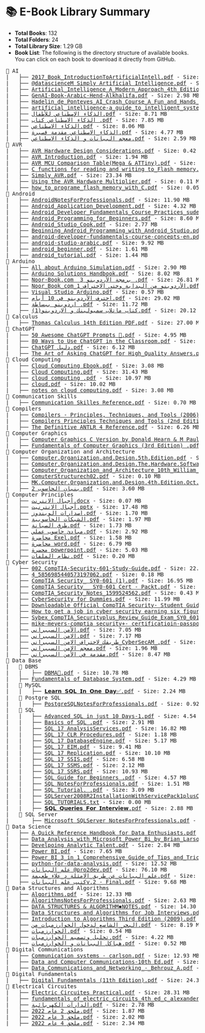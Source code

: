 

<!-- FILE_STRUCTURE_START -->


# 📚 E-Book Library Summary

- **Total Books**: 132
- **Total Folders**: 24
- **Total Library Size**: 1.29 GB
- **Book List**: The following is the directory structure of available books. You can click on each book to download it directly from GitHub.
    

<pre>📂 AI
|   ├── <a href='https%3A//github.com/Abdalrahman-Alhamod/Books/raw/main/2017_Book_IntroductionToArtificialIntell.pdf'>2017_Book_IntroductionToArtificialIntell.pdf</a> - Size: 7.55 MB
|   ├── <a href='https%3A//github.com/Abdalrahman-Alhamod/Books/raw/main/%40datascienceM%20Simply%20Artificial%20Intelligence.pdf'>@datascienceM Simply Artificial Intelligence.pdf</a> - Size: 11.86 MB
|   ├── <a href='https%3A//github.com/Abdalrahman-Alhamod/Books/raw/main/Artificial_Intelligence_A_Modern_Approach_4th_Edition_Peter_Norvig.pdf'>Artificial_Intelligence_A_Modern_Approach_4th_Edition_Peter_Norvig.pdf</a> - Size: 21.14 MB
|   ├── <a href='https%3A//github.com/Abdalrahman-Alhamod/Books/raw/main/GenAI-Book-Arabic-Hend-Alkhalifa.pdf'>GenAI-Book-Arabic-Hend-Alkhalifa.pdf</a> - Size: 2.98 MB
|   ├── <a href='https%3A//github.com/Abdalrahman-Alhamod/Books/raw/main/Hadelin_de_Ponteves_AI_Crash_Course_A_Fun_and_Hands_On_Introduction.pdf'>Hadelin_de_Ponteves_AI_Crash_Course_A_Fun_and_Hands_On_Introduction.pdf</a> - Size: 9.44 MB
|   ├── <a href='https%3A//github.com/Abdalrahman-Alhamod/Books/raw/main/artificial_intelligence-a_guide_to_intelligent_systems-1.pdf'>artificial_intelligence-a_guide_to_intelligent_systems-1.pdf</a> - Size: 10.73 MB
|   ├── <a href='https%3A//github.com/Abdalrahman-Alhamod/Books/raw/main/%D8%A7%D9%84%D8%B0%D9%83%D8%A7%D8%A1%20%D8%A7%D9%84%D8%A5%D8%B5%D8%B7%D9%86%D8%A7%D8%B9%D9%8A%20%D9%84%D9%84%D8%A3%D8%B7%D9%81%D8%A7%D9%84.pdf'>الذكاء الإصطناعي للأطفال.pdf</a> - Size: 8.71 MB
|   ├── <a href='https%3A//github.com/Abdalrahman-Alhamod/Books/raw/main/%D8%A7%D9%84%D8%B0%D9%83%D8%A7%D8%A1%20%D8%A7%D9%84%D8%A7%D8%B5%D8%B7%D9%86%D8%A7%D8%B9%D9%8A%20%D9%83%D8%AA%D8%A7%D8%A8%20.pdf'>الذكاء الاصطناعي كتاب .pdf</a> - Size: 7.85 MB
|   ├── <a href='https%3A//github.com/Abdalrahman-Alhamod/Books/raw/main/%D8%A7%D9%84%D8%B0%D9%83%D8%A7%D8%A1%20%D8%A7%D9%84%D8%A7%D8%B5%D8%B7%D9%86%D8%A7%D8%B9%D9%8A.pdf'>الذكاء الاصطناعي.pdf</a> - Size: 8.06 MB
|   ├── <a href='https%3A//github.com/Abdalrahman-Alhamod/Books/raw/main/%D8%A7%D9%84%D8%B0%D9%83%D8%A7%D8%A1_%D8%A7%D9%84%D8%A7%D8%B5%D8%B7%D9%86%D8%A7%D8%B9%D9%8A%20%D9%85%D9%82%D8%AF%D9%85%D8%A9%20%D9%82%D8%B5%D9%8A%D8%B1%D8%A9.pdf'>الذكاء_الاصطناعي مقدمة قصيرة.pdf</a> - Size: 4.77 MB
|   ├── <a href='https%3A//github.com/Abdalrahman-Alhamod/Books/raw/main/%D9%85%D8%B9%D8%AC%D9%85%20%D8%A7%D9%84%D8%A8%D9%8A%D8%A7%D9%86%D8%A7%D8%AA%20%D9%88%20%D8%A7%D9%84%D8%B0%D9%83%D8%A7%D8%A1%20%D8%A7%D9%84%D8%A7%D8%B5%D8%B7%D9%86%D8%A7%D8%B9%D9%8A.pdf'>معجم البيانات و الذكاء الاصطناعي.pdf</a> - Size: 2.59 MB
📂 AVR
|   ├── <a href='https%3A//github.com/Abdalrahman-Alhamod/Books/raw/main/AVR%20Hardware%20Design%20Considerations.pdf'>AVR Hardware Design Considerations.pdf</a> - Size: 0.42 MB
|   ├── <a href='https%3A//github.com/Abdalrahman-Alhamod/Books/raw/main/AVR%20Introduction.pdf'>AVR Introduction.pdf</a> - Size: 1.94 MB
|   ├── <a href='https%3A//github.com/Abdalrahman-Alhamod/Books/raw/main/AVR%20MCU%20Comparison%20Table%28Mega%20%26%20ATTiny%29.pdf'>AVR MCU Comparison Table(Mega & ATTiny).pdf</a> - Size: 0.06 MB
|   ├── <a href='https%3A//github.com/Abdalrahman-Alhamod/Books/raw/main/C%20functions%20for%20reading%20and%20writing%20to_Flash%20memory.pdf'>C functions for reading and writing to_Flash memory.pdf</a> - Size: 0.05 MB
|   ├── <a href='https%3A//github.com/Abdalrahman-Alhamod/Books/raw/main/Simply_AVR.pdf'>Simply_AVR.pdf</a> - Size: 23.34 MB
|   ├── <a href='https%3A//github.com/Abdalrahman-Alhamod/Books/raw/main/Using%20the%20AVR%20Hardware%20Multiplier.pdf'>Using the AVR Hardware Multiplier.pdf</a> - Size: 0.11 MB
|   ├── <a href='https%3A//github.com/Abdalrahman-Alhamod/Books/raw/main/how_to_programe_flash_memory_with_C.pdf'>how_to_programe_flash_memory_with_C.pdf</a> - Size: 0.05 MB
📂 Android
|   ├── <a href='https%3A//github.com/Abdalrahman-Alhamod/Books/raw/main/AndroidNotesForProfessionals.pdf'>AndroidNotesForProfessionals.pdf</a> - Size: 11.90 MB
|   ├── <a href='https%3A//github.com/Abdalrahman-Alhamod/Books/raw/main/Android_Application_Development.pdf'>Android_Application_Development.pdf</a> - Size: 4.32 MB
|   ├── <a href='https%3A//github.com/Abdalrahman-Alhamod/Books/raw/main/Android_Developer_Fundamentals_Course_Practices_sudevelopers_pdf.pdf'>Android_Developer_Fundamentals_Course_Practices_sudevelopers_pdf.pdf</a> - Size: 21.90 MB
|   ├── <a href='https%3A//github.com/Abdalrahman-Alhamod/Books/raw/main/Android_Programming_for_Beginners.pdf'>Android_Programming_for_Beginners.pdf</a> - Size: 8.60 MB
|   ├── <a href='https%3A//github.com/Abdalrahman-Alhamod/Books/raw/main/Android_Studio_Cook.pdf'>Android_Studio_Cook.pdf</a> - Size: 2.77 MB
|   ├── <a href='https%3A//github.com/Abdalrahman-Alhamod/Books/raw/main/Beginning_Android_Programming_with_Android_Studio.pdf'>Beginning_Android_Programming_with_Android_Studio.pdf</a> - Size: 10.71 MB
|   ├── <a href='https%3A//github.com/Abdalrahman-Alhamod/Books/raw/main/android-developer-fundamentals-course-concepts-en.pdf'>android-developer-fundamentals-course-concepts-en.pdf</a> - Size: 15.84 MB
|   ├── <a href='https%3A//github.com/Abdalrahman-Alhamod/Books/raw/main/android-studio-arabic.pdf'>android-studio-arabic.pdf</a> - Size: 9.92 MB
|   ├── <a href='https%3A//github.com/Abdalrahman-Alhamod/Books/raw/main/android_beginner.pdf'>android_beginner.pdf</a> - Size: 1.61 MB
|   ├── <a href='https%3A//github.com/Abdalrahman-Alhamod/Books/raw/main/android_tutorial.pdf'>android_tutorial.pdf</a> - Size: 1.44 MB
📂 Arduino
|   ├── <a href='https%3A//github.com/Abdalrahman-Alhamod/Books/raw/main/All%20about%20Arduino%20Simulation.pdf'>All about Arduino Simulation.pdf</a> - Size: 2.90 MB
|   ├── <a href='https%3A//github.com/Abdalrahman-Alhamod/Books/raw/main/Arduino%20Solutions%20Handbook.pdf'>Arduino Solutions Handbook.pdf</a> - Size: 8.02 MB
|   ├── <a href='https%3A//github.com/Abdalrahman-Alhamod/Books/raw/main/Noor-Book.com%20%20%D8%A8%D8%B1%D9%85%D8%AC%D8%A9%20%D8%A7%D9%84%D8%A3%D8%B1%D8%AF%D9%88%D9%8A%D9%86%D9%88%203%20.pdf'>Noor-Book.com  برمجة الأردوينو 3 .pdf</a> - Size: 26.81 MB
|   ├── <a href='https%3A//github.com/Abdalrahman-Alhamod/Books/raw/main/Noor_Book_com_%D8%A7%D9%84%D8%A3%D8%B1%D8%AF%D9%88%D9%8A%D9%86%D9%88_%D9%85%D9%86_%D8%A7%D9%84%D8%A8%D8%AF%D8%A7%D9%8A%D8%A9_%D9%88%D8%AD%D8%AA%D9%89_%D8%A7%D9%84%D8%A7%D8%AD%D8%AA%D8%B1%D8%A7%D9%81_1.pdf'>Noor_Book_com_الأردوينو_من_البداية_وحتى_الاحتراف_1.pdf</a> - Size: 11.36 MB
|   ├── <a href='https%3A//github.com/Abdalrahman-Alhamod/Books/raw/main/Visual%20Studio%20Arduino.pdf'>Visual Studio Arduino.pdf</a> - Size: 0.57 MB
|   ├── <a href='https%3A//github.com/Abdalrahman-Alhamod/Books/raw/main/%D8%A7%D8%AD%D8%AA%D8%B1%D9%81%20%D8%A7%D9%84%D8%A3%D8%B1%D8%AF%D9%88%D9%8A%D9%86%D9%88%20%D9%81%D9%8A%2010%20%D8%A3%D9%8A%D8%A7%D9%85.pdf'>احترف الأردوينو في 10 أيام.pdf</a> - Size: 29.02 MB
|   ├── <a href='https%3A//github.com/Abdalrahman-Alhamod/Books/raw/main/%D8%A7%D8%B1%D8%AF%D9%88%D9%8A%D9%86%D9%88%20%D8%A8%D8%A8%D8%B3%D8%A7%D8%B7%D8%A9%20.pdf'>اردوينو ببساطة .pdf</a> - Size: 11.72 MB
|   ├── <a href='https%3A//github.com/Abdalrahman-Alhamod/Books/raw/main/%D9%83%D8%AA%D8%A7%D8%A8%20%D9%85%D8%A7%D8%AA%D9%84%D8%A7%D8%A8%20%D8%B3%D9%85%D9%8A%D9%88%D9%84%D9%8A%D9%86%D9%83%20%D9%88%20%D8%A7%D9%84%D8%A7%D8%B1%D8%AF%D9%88%D9%8A%D9%86%D9%88%281%29.pdf'>كتاب ماتلاب سميولينك و الاردوينو(1).pdf</a> - Size: 20.12 MB
📂 Calculus
|   ├── <a href='https%3A//github.com/Abdalrahman-Alhamod/Books/raw/main/Thomas%20Calculus%2014th%20Edition%20PDF.pdf'>Thomas Calculus 14th Edition PDF.pdf</a> - Size: 27.00 MB
📂 ChatGPT
|   ├── <a href='https%3A//github.com/Abdalrahman-Alhamod/Books/raw/main/50%20Awesome%20ChatGPT%20Prompts%20%F0%9F%A4%AF.pdf'>50 Awesome ChatGPT Prompts 🤯.pdf</a> - Size: 4.95 MB
|   ├── <a href='https%3A//github.com/Abdalrahman-Alhamod/Books/raw/main/80%20Ways%20to%20Use%20ChatGPT%20in%20the%20Classroom.pdf'>80 Ways to Use ChatGPT in the Classroom.pdf</a> - Size: 1.58 MB
|   ├── <a href='https%3A//github.com/Abdalrahman-Alhamod/Books/raw/main/ChatGPT%20%D8%AF%D9%84%D9%8A%D9%84.pdf'>ChatGPT دليل.pdf</a> - Size: 6.12 MB
|   ├── <a href='https%3A//github.com/Abdalrahman-Alhamod/Books/raw/main/The%20Art%20of%20Asking%20ChatGPT%20for%20High_Quality%20Answers.pdf'>The Art of Asking ChatGPT for High_Quality Answers.pdf</a> - Size: 0.53 MB
📂 Cloud Computing
|   ├── <a href='https%3A//github.com/Abdalrahman-Alhamod/Books/raw/main/Cloud%20Computing%20Ebook.pdf'>Cloud Computing Ebook.pdf</a> - Size: 3.08 MB
|   ├── <a href='https%3A//github.com/Abdalrahman-Alhamod/Books/raw/main/Cloud%20Computing.pdf'>Cloud Computing.pdf</a> - Size: 31.43 MB
|   ├── <a href='https%3A//github.com/Abdalrahman-Alhamod/Books/raw/main/cloud%20computing%20.pdf'>cloud computing .pdf</a> - Size: 10.97 MB
|   ├── <a href='https%3A//github.com/Abdalrahman-Alhamod/Books/raw/main/cloud.pdf'>cloud.pdf</a> - Size: 10.02 MB
|   ├── <a href='https%3A//github.com/Abdalrahman-Alhamod/Books/raw/main/notes%20on%20cloud%20computing.pdf'>notes on cloud computing.pdf</a> - Size: 3.08 MB
📂 Communication Skills
|   ├── <a href='https%3A//github.com/Abdalrahman-Alhamod/Books/raw/main/Communication%20Skilles%20Reference.pdf'>Communication Skilles Reference.pdf</a> - Size: 0.70 MB
📂 Compilers
|   ├── <a href='https%3A//github.com/Abdalrahman-Alhamod/Books/raw/main/Compilers%20-%20Principles%2C%20Techniques%2C%20and%20Tools%20%282006%29.pdf'>Compilers - Principles, Techniques, and Tools (2006).pdf</a> - Size: 5.78 MB
|   ├── <a href='https%3A//github.com/Abdalrahman-Alhamod/Books/raw/main/Compilers%20Principles%20Techniques%20and%20Tools%20%282nd%20Edition%29%20.pdf'>Compilers Principles Techniques and Tools (2nd Edition) .pdf</a> - Size: 12.26 MB
|   ├── <a href='https%3A//github.com/Abdalrahman-Alhamod/Books/raw/main/The%20Definitive%20ANTLR%204%20Reference.pdf'>The Definitive ANTLR 4 Reference.pdf</a> - Size: 6.26 MB
📂 Computer Graphics
|   ├── <a href='https%3A//github.com/Abdalrahman-Alhamod/Books/raw/main/Computer%20Graphics%20C%20Version%20by%20Donald%20Hearn%20%26%20M%20Pauline%20Baker%20II%20Edition.pdf'>Computer Graphics C Version by Donald Hearn & M Pauline Baker II Edition.pdf</a> - Size: 20.16 MB
|   ├── <a href='https%3A//github.com/Abdalrahman-Alhamod/Books/raw/main/Fundamentals%20of%20Computer%20Graphics%20%283rd%20Edition%29%20.pdf'>Fundamentals of Computer Graphics (3rd Edition) .pdf</a> - Size: 22.59 MB
📂 Computer Organization and Architecture
|   ├── <a href='https%3A//github.com/Abdalrahman-Alhamod/Books/raw/main/Computer.Organization.and.Design.5th.Edition.pdf'>Computer.Organization.and.Design.5th.Edition.pdf</a> - Size: 33.91 MB
|   ├── <a href='https%3A//github.com/Abdalrahman-Alhamod/Books/raw/main/Computer.Organization.and.Design.The.Hardware.Software.Interface.3rd.Ed.2004.pdf'>Computer.Organization.and.Design.The.Hardware.Software.Interface.3rd.Ed.2004.pdf</a> - Size: 50.05 MB
|   ├── <a href='https%3A//github.com/Abdalrahman-Alhamod/Books/raw/main/Computer_Organization_and_Architecture_10th_William_Stallings1_1.pdf'>Computer_Organization_and_Architecture_10th_William_Stallings1_1.pdf</a> - Size: 17.13 MB
|   ├── <a href='https%3A//github.com/Abdalrahman-Alhamod/Books/raw/main/ComuterStructurech02.pdf'>ComuterStructurech02.pdf</a> - Size: 0.10 MB
|   ├── <a href='https%3A//github.com/Abdalrahman-Alhamod/Books/raw/main/MK.Computer.Organization.and.Design.4th.Edition.Oct.2011-1.pdf'>MK.Computer.Organization.and.Design.4th.Edition.Oct.2011-1.pdf</a> - Size: 16.91 MB
|   ├── <a href='https%3A//github.com/Abdalrahman-Alhamod/Books/raw/main/%D8%A8%D9%86%D9%8A%D8%A7%D9%86%20%D8%A7%D9%84%D8%AD%D8%A7%D8%B3%D9%88%D8%A8%202.pdf'>بنيان الحاسوب 2.pdf</a> - Size: 3.60 MB
📂 Computer Principles
|   ├── <a href='https%3A//github.com/Abdalrahman-Alhamod/Books/raw/main/%D8%A3%D8%AC%D9%8A%D8%A7%D9%84%20%D8%A7%D9%84%D8%A7%D9%86%D8%AA%D8%B1%D9%86%D8%AA.docx'>أجيال الانترنت.docx</a> - Size: 0.07 MB
|   ├── <a href='https%3A//github.com/Abdalrahman-Alhamod/Books/raw/main/%D8%A3%D8%AC%D9%8A%D8%A7%D9%84%20%D8%A7%D9%84%D8%A7%D9%86%D8%AA%D8%B1%D9%86%D9%8A%D8%AA.pptx'>أجيال الانترنيت.pptx</a> - Size: 17.48 MB
|   ├── <a href='https%3A//github.com/Abdalrahman-Alhamod/Books/raw/main/%D8%A7%D8%B5%D8%AF%D8%A7%D8%B1%D8%A7%D8%AA%20%D8%A7%D9%84%D9%88%D9%8A%D9%86%D8%AF%D9%88%D8%B2.pdf'>اصدارات الويندوز.pdf</a> - Size: 1.70 MB
|   ├── <a href='https%3A//github.com/Abdalrahman-Alhamod/Books/raw/main/%D8%A7%D9%84%D8%B4%D8%A8%D9%83%D8%A7%D8%AA%20%D8%A7%D9%84%D8%AD%D8%A7%D8%B3%D9%88%D8%A8%D9%8A%D8%A9.pdf'>الشبكات الحاسوبية.pdf</a> - Size: 1.97 MB
|   ├── <a href='https%3A//github.com/Abdalrahman-Alhamod/Books/raw/main/%D8%B7%D8%B1%D9%82%20%D8%A7%D9%84%D8%B5%D9%8A%D8%A7%D9%86%D8%A9.pdf'>طرق الصيانة.pdf</a> - Size: 1.73 MB
|   ├── <a href='https%3A//github.com/Abdalrahman-Alhamod/Books/raw/main/%D9%85%D8%A8%D8%A7%D8%AF%D8%A6%20%D8%AD%D8%A7%D8%B3%D9%88%D8%A8%20%D8%B9%D9%85%D9%84%D9%8A.pdf'>مبادئ حاسوب عملي.pdf</a> - Size: 2.92 MB
|   ├── <a href='https%3A//github.com/Abdalrahman-Alhamod/Books/raw/main/%D9%85%D8%AD%D8%A7%D8%B6%D8%B1%D8%A9%20Exel.pdf'>محاضرة Exel.pdf</a> - Size: 1.58 MB
|   ├── <a href='https%3A//github.com/Abdalrahman-Alhamod/Books/raw/main/%D9%85%D8%AD%D8%A7%D8%B6%D8%B1%D8%A9%20word.pdf'>محاضرة word.pdf</a> - Size: 6.79 MB
|   ├── <a href='https%3A//github.com/Abdalrahman-Alhamod/Books/raw/main/%D9%85%D8%AD%D8%B6%D8%B1%D8%A9%20powerpoint.pdf'>محضرة powerpoint.pdf</a> - Size: 5.03 MB
|   ├── <a href='https%3A//github.com/Abdalrahman-Alhamod/Books/raw/main/%D9%86%D8%B8%D8%A7%D9%85%20%D8%A7%D9%84%D9%85%D9%84%D9%81%D8%A7%D8%AA.pdf'>نظام الملفات.pdf</a> - Size: 0.20 MB
📂 Cyber Security
|   ├── <a href='https%3A//github.com/Abdalrahman-Alhamod/Books/raw/main/002%20CompTIA-Security-601-Study-Guide.pdf'>002 CompTIA-Security-601-Study-Guide.pdf</a> - Size: 22.89 MB
|   ├── <a href='https%3A//github.com/Abdalrahman-Alhamod/Books/raw/main/4_5856985440573197062.pdf'>4_5856985440573197062.pdf</a> - Size: 0.18 MB
|   ├── <a href='https%3A//github.com/Abdalrahman-Alhamod/Books/raw/main/CompTIA%20Security_%20SY0-601%20%281%29.pdf'>CompTIA Security_ SY0-601 (1).pdf</a> - Size: 16.95 MB
|   ├── <a href='https%3A//github.com/Abdalrahman-Alhamod/Books/raw/main/CompTIA%20Security__%20SY0-601%20Cert%20-%20Packt.pdf'>CompTIA Security__ SY0-601 Cert - Packt.pdf</a> - Size: 16.09 MB
|   ├── <a href='https%3A//github.com/Abdalrahman-Alhamod/Books/raw/main/CompTIA_Security_Notes_1599524562.pdf'>CompTIA_Security_Notes_1599524562.pdf</a> - Size: 0.43 MB
|   ├── <a href='https%3A//github.com/Abdalrahman-Alhamod/Books/raw/main/CyberSecurity%20for%20Dummies.pdf'>CyberSecurity for Dummies.pdf</a> - Size: 11.99 MB
|   ├── <a href='https%3A//github.com/Abdalrahman-Alhamod/Books/raw/main/Downloadable%20Official%20CompTIA%20Security-%20Student%20Guide.pdf'>Downloadable Official CompTIA Security- Student Guide.pdf</a> - Size: 37.78 MB
|   ├── <a href='https%3A//github.com/Abdalrahman-Alhamod/Books/raw/main/How%20to%20get%20a%20job%20in%20cyber%20security%20earning%20six%20figures.pdf'>How to get a job in cyber security earning six figures.pdf</a> - Size: 0.98 MB
|   ├── <a href='https%3A//github.com/Abdalrahman-Alhamod/Books/raw/main/Sybex_CompTIA_Securityplus_Review_Guide_Exam_SY0_601_5th_Edition.pdf'>Sybex_CompTIA_Securityplus_Review_Guide_Exam_SY0_601_5th_Edition.pdf</a> - Size: 13.98 MB
|   ├── <a href='https%3A//github.com/Abdalrahman-Alhamod/Books/raw/main/mike-meyers-comptia%20security%2B-%20certificatioin-passport.pdf'>mike-meyers-comptia security+- certificatioin-passport.pdf</a> - Size: 10.99 MB
|   ├── <a href='https%3A//github.com/Abdalrahman-Alhamod/Books/raw/main/%D8%A7%D9%84%D8%A3%D9%85%D9%86%20%D8%A7%D9%84%D8%B3%D9%8A%D8%A8%D8%B1%D8%A7%D9%86%D9%8A.pdf'>الأمن السيبراني.pdf</a> - Size: 7.05 MB
|   ├── <a href='https%3A//github.com/Abdalrahman-Alhamod/Books/raw/main/%D8%A7%D9%84%D8%A7%D9%85%D9%86%20%D8%A7%D9%84%D8%B3%D9%8A%D8%A8%D8%B1%D8%A7%D9%86%D9%8A.pdf'>الامن السيبراني.pdf</a> - Size: 7.17 MB
|   ├── <a href='https%3A//github.com/Abdalrahman-Alhamod/Books/raw/main/%D8%B7%D8%B1%D9%8A%D9%82%D9%83_%D9%84%D8%A7%D8%AD%D8%AA%D8%B1%D8%A7%D9%81_%D8%A7%D9%84%D8%A7%D9%85%D9%86_%D8%A7%D9%84%D8%B3%D9%8A%D8%A8%D8%B1%D8%A7%D9%86%D9%8A_CyberSecAM_.pdf'>طريقك_لاحتراف_الامن_السيبراني_CyberSecAM_.pdf</a> - Size: 0.35 MB
|   ├── <a href='https%3A//github.com/Abdalrahman-Alhamod/Books/raw/main/%D9%85%D8%B9%D8%AC%D9%85%20%D8%A7%D9%84%D8%A7%D9%85%D9%86%20%D8%A7%D9%84%D8%B3%D9%8A%D8%A8%D8%B1%D8%A7%D9%86%D9%8A.pdf'>معجم الامن السيبراني.pdf</a> - Size: 1.96 MB
|   ├── <a href='https%3A//github.com/Abdalrahman-Alhamod/Books/raw/main/%D9%85%D9%82%D8%AF%D9%85%D8%A9%20%D9%81%D9%8A%20%D8%A7%D9%84%D8%A3%D9%85%D9%86%20%D8%A7%D9%84%D8%B3%D9%8A%D8%A8%D8%B1%D8%A7%D9%86%D9%8A.pdf'>مقدمة في الأمن السيبراني.pdf</a> - Size: 8.47 MB
📂 Data Base
|   📂 DBMS
|   |   ├── <a href='https%3A//github.com/Abdalrahman-Alhamod/Books/raw/main/DBMA%F0%9F%92%AF.pdf'>DBMA💯.pdf</a> - Size: 10.78 MB
|   ├── <a href='https%3A//github.com/Abdalrahman-Alhamod/Books/raw/main/Fundamentals%20of%20Database%20System.pdf'>Fundamentals of Database System.pdf</a> - Size: 4.29 MB
|   📂 MySQL
|   |   ├── <a href='https%3A//github.com/Abdalrahman-Alhamod/Books/raw/main/%F0%9D%97%9F%F0%9D%97%B2%F0%9D%97%AE%F0%9D%97%BF%F0%9D%97%BB%20%F0%9D%97%A6%F0%9D%97%A4%F0%9D%97%9F%20%F0%9D%97%9C%F0%9D%97%BB%20%F0%9D%97%A2%F0%9D%97%BB%F0%9D%97%B2%20%F0%9D%97%97%F0%9D%97%AE%F0%9D%98%86%E2%9C%85.pdf'>𝗟𝗲𝗮𝗿𝗻 𝗦𝗤𝗟 𝗜𝗻 𝗢𝗻𝗲 𝗗𝗮𝘆✅.pdf</a> - Size: 2.24 MB
|   📂 Postgre SQL
|   |   ├── <a href='https%3A//github.com/Abdalrahman-Alhamod/Books/raw/main/PostgreSQLNotesForProfessionals.pdf'>PostgreSQLNotesForProfessionals.pdf</a> - Size: 0.92 MB
|   📂 SQL
|   |   ├── <a href='https%3A//github.com/Abdalrahman-Alhamod/Books/raw/main/Advanced%20SQL%20in%20just%2010%20Days-1.pdf'>Advanced SQL in just 10 Days-1.pdf</a> - Size: 4.54 MB
|   |   ├── <a href='https%3A//github.com/Abdalrahman-Alhamod/Books/raw/main/Basics%20of%20SQL%20.pdf'>Basics of SQL .pdf</a> - Size: 2.91 MB
|   |   ├── <a href='https%3A//github.com/Abdalrahman-Alhamod/Books/raw/main/SQL%2017%20AnalysisServices.pdf'>SQL 17 AnalysisServices.pdf</a> - Size: 16.82 MB
|   |   ├── <a href='https%3A//github.com/Abdalrahman-Alhamod/Books/raw/main/SQL%2017%20CLR%20Procedures.pdf'>SQL 17 CLR Procedures.pdf</a> - Size: 1.18 MB
|   |   ├── <a href='https%3A//github.com/Abdalrahman-Alhamod/Books/raw/main/SQL%2017%20DatabaseEngine.pdf'>SQL 17 DatabaseEngine.pdf</a> - Size: 5.17 MB
|   |   ├── <a href='https%3A//github.com/Abdalrahman-Alhamod/Books/raw/main/SQL%2017%20EIM.pdf'>SQL 17 EIM.pdf</a> - Size: 9.41 MB
|   |   ├── <a href='https%3A//github.com/Abdalrahman-Alhamod/Books/raw/main/SQL%2017%20Replication.pdf'>SQL 17 Replication.pdf</a> - Size: 10.10 MB
|   |   ├── <a href='https%3A//github.com/Abdalrahman-Alhamod/Books/raw/main/SQL%2017%20SSIS.pdf'>SQL 17 SSIS.pdf</a> - Size: 6.58 MB
|   |   ├── <a href='https%3A//github.com/Abdalrahman-Alhamod/Books/raw/main/SQL%2017%20SSMS.pdf'>SQL 17 SSMS.pdf</a> - Size: 2.12 MB
|   |   ├── <a href='https%3A//github.com/Abdalrahman-Alhamod/Books/raw/main/SQL%2017%20SSRS.pdf'>SQL 17 SSRS.pdf</a> - Size: 10.93 MB
|   |   ├── <a href='https%3A//github.com/Abdalrahman-Alhamod/Books/raw/main/SQL%20Guide%20for%20Beginners%20.pdf'>SQL Guide for Beginners .pdf</a> - Size: 4.57 MB
|   |   ├── <a href='https%3A//github.com/Abdalrahman-Alhamod/Books/raw/main/SQL%20NotesForProfessionals.pdf'>SQL NotesForProfessionals.pdf</a> - Size: 1.51 MB
|   |   ├── <a href='https%3A//github.com/Abdalrahman-Alhamod/Books/raw/main/SQL%20Tutorial.%20.pdf'>SQL Tutorial. .pdf</a> - Size: 3.09 MB
|   |   ├── <a href='https%3A//github.com/Abdalrahman-Alhamod/Books/raw/main/SQLServer2008R2InstallationWithServicePack1plusConnectionConfigurationOnVM.doc'>SQLServer2008R2InstallationWithServicePack1plusConnectionConfigurationOnVM.doc</a> - Size: 3.87 MB
|   |   ├── <a href='https%3A//github.com/Abdalrahman-Alhamod/Books/raw/main/SQL_TUTORIALS.txt'>SQL_TUTORIALS.txt</a> - Size: 0.00 MB
|   |   ├── <a href='https%3A//github.com/Abdalrahman-Alhamod/Books/raw/main/%F0%9D%97%A6%F0%9D%97%A4%F0%9D%97%9F%20%F0%9D%97%A4%F0%9D%98%82%F0%9D%97%B2%F0%9D%97%BF%F0%9D%97%B6%F0%9D%97%B2%F0%9D%98%80%20%F0%9D%97%99%F0%9D%97%BC%F0%9D%97%BF%20%F0%9D%97%9C%F0%9D%97%BB%F0%9D%98%81%F0%9D%97%B2%F0%9D%97%BF%F0%9D%98%83%F0%9D%97%B6%F0%9D%97%B2%F0%9D%98%84.pdf'>𝗦𝗤𝗟 𝗤𝘂𝗲𝗿𝗶𝗲𝘀 𝗙𝗼𝗿 𝗜𝗻𝘁𝗲𝗿𝘃𝗶𝗲𝘄.pdf</a> - Size: 2.88 MB
|   📂 SQL Server
|       ├── <a href='https%3A//github.com/Abdalrahman-Alhamod/Books/raw/main/Microsoft%20SQLServer%20NotesForProfessionals.pdf'>Microsoft SQLServer NotesForProfessionals.pdf</a> - Size: 2.64 MB
📂 Data Science
|   ├── <a href='https%3A//github.com/Abdalrahman-Alhamod/Books/raw/main/A%20Quick%20Reference%20Handbook%20for%20Data%20Enthusiasts.pdf'>A Quick Reference Handbook for Data Enthusiasts.pdf</a> - Size: 10.12 MB
|   ├── <a href='https%3A//github.com/Abdalrahman-Alhamod/Books/raw/main/Data_Analysis_with_Microsoft_Power_Bi_by_Brian_Larson_z_lib_org.pdf'>Data_Analysis_with_Microsoft_Power_Bi_by_Brian_Larson_z_lib_org.pdf</a> - Size: 27.94 MB
|   ├── <a href='https%3A//github.com/Abdalrahman-Alhamod/Books/raw/main/Develpoing%20Analytic%20Talent.pdf'>Develpoing Analytic Talent.pdf</a> - Size: 2.84 MB
|   ├── <a href='https%3A//github.com/Abdalrahman-Alhamod/Books/raw/main/Power%20BI.pdf'>Power BI.pdf</a> - Size: 7.65 MB
|   ├── <a href='https%3A//github.com/Abdalrahman-Alhamod/Books/raw/main/Power_BI_3_in_1_Comprehensive_Guide_of_Tips_and_Tricks_to_Learn.pdf'>Power_BI_3_in_1_Comprehensive_Guide_of_Tips_and_Tricks_to_Learn.pdf</a> - Size: 9.15 MB
|   ├── <a href='https%3A//github.com/Abdalrahman-Alhamod/Books/raw/main/python-for-data-analysis.pdf'>python-for-data-analysis.pdf</a> - Size: 12.52 MB
|   ├── <a href='https%3A//github.com/Abdalrahman-Alhamod/Books/raw/main/%D8%B9%D9%84%D9%85_%D8%A7%D9%84%D8%A8%D9%8A%D8%A7%D9%86%D8%A7%D8%AA%20%40pro2dev.pdf'>علم_البيانات @pro2dev.pdf</a> - Size: 76.10 MB
|   ├── <a href='https%3A//github.com/Abdalrahman-Alhamod/Books/raw/main/%D8%B9%D9%84%D9%85_%D8%A7%D9%84%D8%A8%D9%8A%D8%A7%D9%86%D8%A7%D8%AA_%D8%B9%D9%86_%D8%B7%D8%B1%D9%8A%D9%82_%D8%A7%D9%84%D8%A7%D9%85%D8%AB%D9%84%D8%A9_%D8%AF_%D8%B9%D9%84%D8%A7%D8%A1_%D8%B7%D8%B9%D9%8A%D9%85%D8%A9.pdf'>علم_البيانات_عن_طريق_الامثلة_د_علاء_طعيمة.pdf</a> - Size: 12.01 MB
|   ├── <a href='https%3A//github.com/Abdalrahman-Alhamod/Books/raw/main/%D9%83%D8%AA%D9%8A%D8%A8%20%D8%B9%D9%84%D9%85%20%D8%A7%D9%84%D8%A8%D9%8A%D8%A7%D9%86%D8%A7%D8%AAv.2%20-%20Final.pdf'>كتيب علم البياناتv.2 - Final.pdf</a> - Size: 9.68 MB
📂 Data Structures and Algorithms
|   ├── <a href='https%3A//github.com/Abdalrahman-Alhamod/Books/raw/main/Algorithms.pdf'>Algorithms.pdf</a> - Size: 12.33 MB
|   ├── <a href='https%3A//github.com/Abdalrahman-Alhamod/Books/raw/main/AlgorithmsNotesForProfessionals.pdf'>AlgorithmsNotesForProfessionals.pdf</a> - Size: 2.63 MB
|   ├── <a href='https%3A//github.com/Abdalrahman-Alhamod/Books/raw/main/DATA%20STRUCTURES%20%26%20ALGORITHM%E2%97%BENOTES.pdf'>DATA STRUCTURES & ALGORITHM◾NOTES.pdf</a> - Size: 14.30 MB
|   ├── <a href='https%3A//github.com/Abdalrahman-Alhamod/Books/raw/main/Data%20Structures%20and%20Algorithms%20for%20Job%20Interviews.pdf'>Data Structures and Algorithms for Job Interviews.pdf</a> - Size: 0.86 MB
|   ├── <a href='https%3A//github.com/Abdalrahman-Alhamod/Books/raw/main/Introduction%20to%20Algorithms%20Third%20Edition%20%282009%29.pdf'>Introduction to Algorithms Third Edition (2009).pdf</a> - Size: 5.37 MB
|   ├── <a href='https%3A//github.com/Abdalrahman-Alhamod/Books/raw/main/%D8%A7%D9%84%D8%A8%D8%AD%D8%B1_%D8%A7%D9%84%D8%B4%D8%A7%D8%B3%D8%B9_%D9%84%D8%AF%D8%AE%D9%88%D9%84_%D8%A7%D9%84%D8%AE%D9%88%D8%A7%D8%B1%D8%B2%D9%85%D9%8A%D8%A7%D8%AA_%D9%85%D9%86.pdf'>البحر_الشاسع_لدخول_الخوارزميات_من.pdf</a> - Size: 8.19 MB
|   ├── <a href='https%3A//github.com/Abdalrahman-Alhamod/Books/raw/main/%D8%A7%D9%84%D8%AE%D9%88%D8%A7%D8%B1%D8%B2%D9%85%D9%8A%D8%A7%D8%AA.pdf'>الخوارزميات.pdf</a> - Size: 0.54 MB
|   ├── <a href='https%3A//github.com/Abdalrahman-Alhamod/Books/raw/main/%D8%AA%D8%AD%D9%84%D9%8A%D9%84%20%D9%88%D8%AA%D8%B5%D9%85%D9%8A%D9%85%20%D8%A7%D9%84%D8%AE%D9%88%D8%A7%D8%B1%D8%B2%D9%85%D9%8A%D8%A7%D8%AA.pdf'>تحليل وتصميم الخوارزميات.pdf</a> - Size: 4.22 MB
|   ├── <a href='https%3A//github.com/Abdalrahman-Alhamod/Books/raw/main/%D9%87%D9%8A%D8%A7%D9%83%D9%84%20%D8%A7%D9%84%D8%A8%D9%8A%D8%A7%D9%86%D8%A7%D8%AA%20%D9%88%20%D8%A7%D9%84%D8%AE%D9%88%D8%A7%D8%B1%D8%B2%D9%85%D9%8A%D8%A7%D8%AA.pdf'>هياكل البيانات و الخوارزميات.pdf</a> - Size: 0.52 MB
📂 Digital Communications
|   ├── <a href='https%3A//github.com/Abdalrahman-Alhamod/Books/raw/main/Communication%20systems%20-%20carlson.pdf'>Communication systems - carlson.pdf</a> - Size: 12.93 MB
|   ├── <a href='https%3A//github.com/Abdalrahman-Alhamod/Books/raw/main/Data%20and%20Computer%20Communications-10th%20Ed.pdf'>Data and Computer Communications-10th Ed.pdf</a> - Size: 60.79 MB
|   ├── <a href='https%3A//github.com/Abdalrahman-Alhamod/Books/raw/main/Data_Communications_and_Networking_-_Behrouz_A.pdf'>Data_Communications_and_Networking_-_Behrouz_A.pdf</a> - Size: 45.48 MB
📂 Digital Fundamentals
|   ├── <a href='https%3A//github.com/Abdalrahman-Alhamod/Books/raw/main/Digital%20Fundamentals%20%2811th%20Edition%29.pdf'>Digital Fundamentals (11th Edition).pdf</a> - Size: 24.39 MB
📂 Electrical Circuites
|   ├── <a href='https%3A//github.com/Abdalrahman-Alhamod/Books/raw/main/Electric%20Circuites%20Practical.pdf'>Electric Circuites Practical.pdf</a> - Size: 28.31 MB
|   ├── <a href='https%3A//github.com/Abdalrahman-Alhamod/Books/raw/main/fundamentals_of_electric_circuits_4th_ed_c_alexander_m_sadiku_mcgraw.pdf'>fundamentals_of_electric_circuits_4th_ed_c_alexander_m_sadiku_mcgraw.pdf</a> - Size: 15.20 MB
|   ├── <a href='https%3A//github.com/Abdalrahman-Alhamod/Books/raw/main/%D8%A7%D9%84%D8%AF%D8%A7%D8%B1%D8%A7%D8%AA%20%D8%A7%D9%84%D9%83%D9%87%D8%B1%D8%A8%D8%A7%D8%A6%D9%8A%D8%A9.pdf'>الدارات الكهربائية.pdf</a> - Size: 2.78 MB
|   ├── <a href='https%3A//github.com/Abdalrahman-Alhamod/Books/raw/main/%D9%85%D9%84%D8%AD%D9%82%202%20%D8%B9%D8%A7%D9%85%202022.pdf'>ملحق 2 عام 2022.pdf</a> - Size: 1.87 MB
|   ├── <a href='https%3A//github.com/Abdalrahman-Alhamod/Books/raw/main/%D9%85%D9%84%D8%AD%D9%82%203%20%D8%B9%D8%A7%D9%85%202022.pdf'>ملحق 3 عام 2022.pdf</a> - Size: 2.02 MB
|   ├── <a href='https%3A//github.com/Abdalrahman-Alhamod/Books/raw/main/%D9%85%D9%84%D8%AD%D9%82%204%20%D8%B9%D8%A7%D9%85%202022.pdf'>ملحق 4 عام 2022.pdf</a> - Size: 2.34 MB
</pre>

<!-- FILE_STRUCTURE_END -->